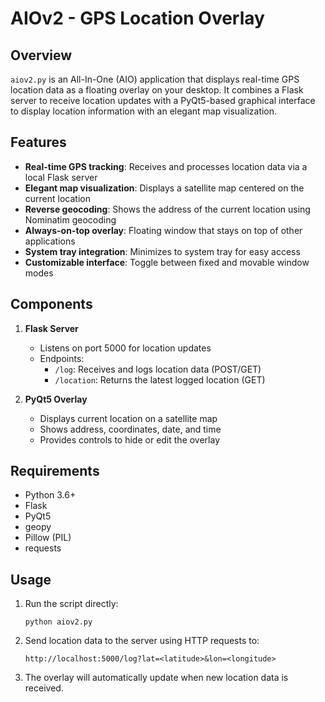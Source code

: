 # AIOv2 - GPS Location Overlay

## Overview

`aiov2.py` is an All-In-One (AIO) application that displays real-time GPS location data as a floating overlay on your desktop. It combines a Flask server to receive location updates with a PyQt5-based graphical interface to display location information with an elegant map visualization.

## Features

- **Real-time GPS tracking**: Receives and processes location data via a local Flask server
- **Elegant map visualization**: Displays a satellite map centered on the current location
- **Reverse geocoding**: Shows the address of the current location using Nominatim geocoding
- **Always-on-top overlay**: Floating window that stays on top of other applications
- **System tray integration**: Minimizes to system tray for easy access
- **Customizable interface**: Toggle between fixed and movable window modes

## Components

1. **Flask Server** 
   - Listens on port 5000 for location updates
   - Endpoints:
     - `/log`: Receives and logs location data (POST/GET)
     - `/location`: Returns the latest logged location (GET)

2. **PyQt5 Overlay**
   - Displays current location on a satellite map
   - Shows address, coordinates, date, and time
   - Provides controls to hide or edit the overlay

## Requirements

- Python 3.6+
- Flask
- PyQt5
- geopy
- Pillow (PIL)
- requests

## Usage

1. Run the script directly:
   ```
   python aiov2.py
   ```

2. Send location data to the server using HTTP requests to:
   ```
   http://localhost:5000/log?lat=<latitude>&lon=<longitude>
   ```

3. The overlay will automatically update when new location data is received.
